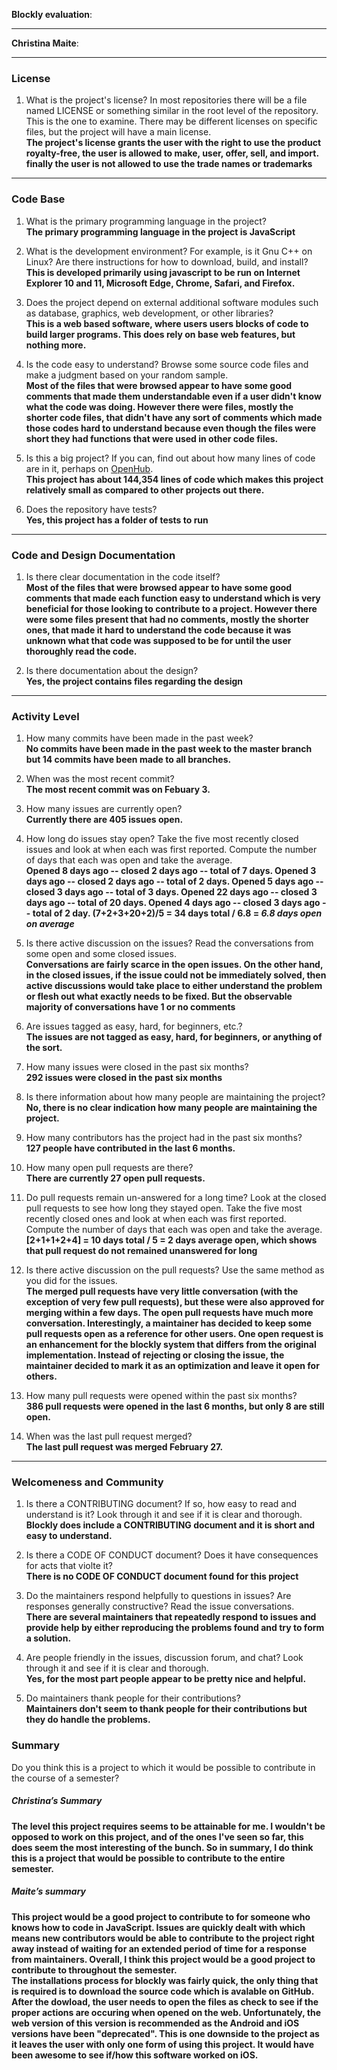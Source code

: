 **Blockly evaluation**:


---

**Christina Maite**:


---


### License

1. What is the project's license?
In most repositories there will be a file named LICENSE or something similar in
the root level of the repository. This is the one to examine. There may be
different licenses on specific files, but the project will have a main license.  
**The project's license grants the user with the right to use the product royalty-free, the user is allowed to make, user, offer, sell, and import. finally the user is not allowed  to use the trade names or trademarks** 

---

### Code Base


1. What is the primary programming language in the project?  
**The primary programming language in the project  is JavaScript** 

1. What is the development environment? For example, is it Gnu C++ on Linux?
Are there instructions for how to download, build, and install?  
**This is developed primarily using javascript to be run on Internet Explorer 10 and 11, Microsoft Edge, Chrome, Safari, and Firefox.**  

1. Does the project depend on external additional software modules such as
database,  graphics, web development, or other libraries?  
**This is a web based software, where users users blocks of code to build larger programs. This does rely on base web features, but nothing more.**  

1. Is the code easy to understand? Browse some source code files and make
a judgment based on your random sample.  
**Most of the files that were browsed appear to have some good comments that made them understandable even if a user didn't know what the code was doing. However there were files, mostly the shorter code files, that didn't have any sort of comments which made those codes hard to understand because even though the files were short they had functions that were used in other code files.** 

1. Is this a big project? If you can, find out about how many lines of code
are in it, perhaps on [OpenHub](https://www.openhub.net/).  
**This project has about 144,354 lines of code which makes this project  relatively small as compared to other projects out   there.** 

1. Does the repository have tests?  
**Yes, this project has a folder of tests to run**


---

### Code and Design Documentation
1. Is there clear documentation in the code itself?  
**Most of the files that were browsed appear to have some good comments that made each function easy to understand which is very beneficial for those looking to  contribute to a project. However there were some files present that had no comments, mostly the shorter ones, that made it hard to understand the code because it was unknown what that code was supposed to be for until the user thoroughly read the code.**  

1. Is there documentation about the design?  
**Yes, the project contains files regarding the design**

---


### Activity Level



1. How many commits have been made in the past week?  
**No commits have been made in the past week to the master branch but 14 commits have been made to all branches.**   

1. When was the most recent commit?  
**The most recent commit was on Febuary 3.**  

1. How many issues are currently open?  
**Currently there are 405 issues open.**  

1. How long do issues stay open?
Take the five most recently closed issues and look at when each was first reported.
Compute the number of days that each was open and take the average.  
**Opened 8 days ago -- closed 2 days ago -- total of 7 days. Opened 3 days ago -- closed 2 days ago -- total of 2 days.       Opened 5 days ago -- closed 3 days ago -- total of 3 days. Opened 22 days ago -- closed 3 days ago -- total of 20 days.      Opened 4 days ago -- closed 3 days ago -- total of 2 day. (7+2+3+20+2)/5 = 34 days total / 6.8 = _6.8 days open on average_** 

1. Is there active discussion on the issues?
Read the conversations from some open and some closed issues.  
**Conversations are fairly scarce in the open issues. On the other hand, in the closed issues, if the issue could not be immediately solved, then active discussions would take place to either understand the problem or flesh out what exactly needs to be fixed. But the observable majority of conversations have 1 or no comments**

1. Are issues tagged as easy, hard, for beginners, etc.?  
**The issues are not tagged as easy, hard, for beginners, or anything of the sort.**

1. How many issues were closed in the past six months?  
**292 issues were closed in the past six months** 

1. Is there information about how many people are maintaining the project?  
**No, there is no clear indication how many people are maintaining the project.** 

1. How many contributors has the project had in the past six months?  
**127 people have contributed in the last 6 months.**

1. How many open pull requests are there?  
**There are currently 27 open pull requests.**

1. Do pull requests remain un-answered for a long time?
Look at the closed pull requests to see how long they stayed open.
Take the five most recently closed ones and look at when each was first reported.
Compute the number of days that each was open and take the average.  
    **[2+1+1+2+4] = 10 days total / 5 = 2 days average open, which shows that pull request do not remained unanswered for long**

1. Is there active discussion on the pull requests?
Use the same method as you did for the issues.  
**The merged pull requests have very little conversation (with the exception of very few pull requests), but these were also approved for merging within a few days. The open pull requests have much more conversation. Interestingly, a maintainer has decided to keep some pull requests open as a reference for other users. One open request is an enhancement for the blockly system that differs from the original implementation. Instead of rejecting or closing the issue, the maintainer decided to mark it as an optimization and leave it open for others.**

1. How many pull requests were opened within the past six months?    
**386 pull requests were opened in the last 6 months, but only 8 are still open.**

1. When was the last  pull request  merged?     
**The last pull request was merged February 27.**

---

### Welcomeness and Community

1. Is there a CONTRIBUTING document? If so, how easy to read and understand is it?
Look through it and see if it is clear and thorough.    
**Blockly does include a CONTRIBUTING document and it is short and easy to understand.**

1. Is there a CODE OF CONDUCT document? Does it have consequences for acts that
violte it?    
**There is no CODE OF CONDUCT document found for this project**

1. Do the maintainers respond helpfully to questions in issues?
Are responses generally constructive?
Read the issue conversations.    
**There are several maintainers that repeatedly respond to issues and provide help by either reproducing the problems found and try to form a solution.**

1. Are people friendly in the issues, discussion forum, and chat?
Look through it and see if it is clear and thorough.    
**Yes, for the most part people appear to be pretty nice and helpful.**

1. Do maintainers thank people for their contributions?    
**Maintainers don't seem to thank people for their contributions but they do handle the problems.**

### Summary
Do you think  this is a project to which it would be possible to contribute in the
course of a semester?

##### Christina’s Summary  
**The level this project requires seems to be attainable for me. I wouldn't be opposed to work on this project, and of the ones I've seen so far, this does seem the most interesting of the bunch. So in summary, I do think this is a project that would be possible to contribute to the entire semester.**

##### Maite’s summary
**This project would be a good project to contribute to for someone who knows how to
code in JavaScript. Issues are quickly dealt with which means new contributors would
be able to contribute to the project right away instead of waiting for an extended period of time for a response from maintainers. Overall, I think this project would be a good project to contribute to throughout the semester.  
The installations process for blockly was fairly quick, the only thing that is required is to download the source code which is avalable on GitHub. After the dowload, the user needs to open the files as check to see if the proper actions are occuring when opened on the web. Unfortunately, the web version of this version is recommended as the Android and iOS versions have been "deprecated". This is one downside to the project as it leaves the user with only one form of using this project. It would have been awesome to see if/how this software worked on iOS.**

